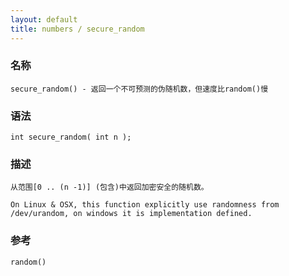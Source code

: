 ```yaml
---
layout: default
title: numbers / secure_random
---
```


### 名称

    secure_random() - 返回一个不可预测的伪随机数，但速度比random()慢

### 语法

    int secure_random( int n );

### 描述

    从范围[0 .. (n -1)] (包含)中返回加密安全的随机数。

    On Linux & OSX, this function explicitly use randomness from /dev/urandom, on windows it is implementation defined.

### 参考

    random()

